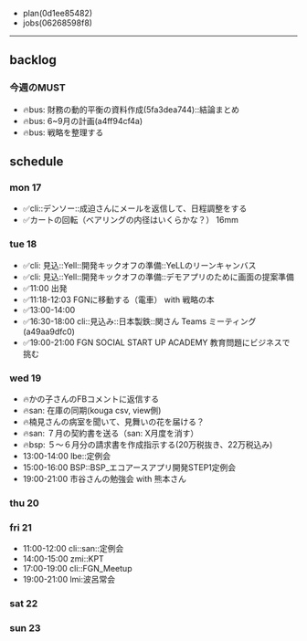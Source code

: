 
- plan(0d1ee85482)
- jobs(06268598f8)
---

## backlog
### 今週のMUST
- 🔥bus: 財務の動的平衡の資料作成(5fa3dea744)::結論まとめ
- 🔥bus: 6~9月の計画(a4ff94cf4a)
- 🔥bus: 戦略を整理する

## schedule
### mon 17
- ✅cli::デンソー::成迫さんにメールを返信して、日程調整をする
- ✅カートの回転（ベアリングの内径はいくらかな？） 16mm
### tue 18
- ✅cli: 見込::Yell::開発キックオフの準備::YeLLのリーンキャンバス
- ✅cli: 見込::Yell::開発キックオフの準備::デモアプリのために画面の提案準備
- ✅11:00 出発
- ✅11:18-12:03 FGNに移動する（電車） with 戦略の本
- ✅13:00-14:00
- ✅16:30-18:00 cli::見込み::日本製鉄::関さん Teams ミーティング(a49aa9dfc0)
- ✅19:00-21:00 FGN SOCIAL START UP ACADEMY 教育問題にビジネスで挑む

### wed 19
- 🔥かの子さんのFBコメントに返信する
- 🔥san: 在庫の同期(kouga csv, view側)
- 🔥楠見さんの病室を聞いて、見舞いの花を届ける？
- 🔥san: ７月の契約書を送る（san: X月度を消す）
- 🔥bsp: ５〜６月分の請求書を作成指示する(20万税抜き、22万税込み)
- 13:00-14:00 lbe::定例会
- 15:00-16:00 BSP::BSP_エコアースアプリ開発STEP1定例会
- 19:00-21:00 市谷さんの勉強会 with 熊本さん

### thu 20

### fri 21
- 11:00-12:00 cli::san::定例会
- 14:00-15:00 zmi::KPT
- 17:00-19:00 cli::FGN_Meetup
- 19:00-21:00 lmi:波呂常会

### sat 22
### sun 23




